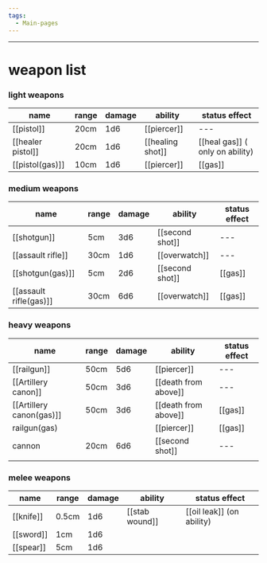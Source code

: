 ```yaml
---
tags:
  - Main-pages
---
```

---

# **weapon list**


### light weapons

| name              | range | damage | ability          | status effect                   |
| ----------------- | ----- | ------ | ---------------- | ------------------------------- |
| [[pistol]]        | 20cm  | 1d6    | [[piercer]]      | ---                             |
| [[healer pistol]] | 20cm  | 1d6    | [[healing shot]] | [[heal gas]] ( only on ability) |
| [[pistol(gas)]]   | 10cm  | 1d6    | [[piercer]]      | [[gas]]                         |

### medium weapons

| name                   | range | damage | ability          | status effect |
| ---------------------- | ----- | ------ | ---------------- | ------------- |
| [[shotgun]]            | 5cm   | 3d6    | [[second shot]] | ---           |
| [[assault rifle]]      | 30cm  | 1d6    | [[overwatch]]    | ---           |
| [[shotgun(gas)]]       | 5cm   | 2d6    | [[second shot]] | [[gas]]       |
| [[assault rifle(gas)]] | 30cm  | 6d6    | [[overwatch]]    | [[gas]]       |

### heavy weapons 

| name                     | range | damage | ability              | status effect |
| ------------------------ | ----- | ------ | -------------------- | ------------- |
| [[railgun]]              | 50cm  | 5d6    | [[piercer]]          | ---           |
| [[Artillery canon]]      | 50cm  | 3d6    | [[death from above]] | ---           |
| [[Artillery canon(gas)]] | 50cm  | 3d6    | [[death from above]] | [[gas]]       |
| railgun(gas)             |       |        | [[piercer]]          | [[gas]]       |
| cannon                   | 20cm  | 6d6    | [[second shot]]     | ---           |
|                          |       |        |                      |               |

### melee weapons

| name      | range | damage | ability        | status effect             |
| --------- | ----- | ------ | -------------- | ------------------------- |
| [[knife]] | 0.5cm | 1d6    | [[stab wound]] | [[oil leak]] (on ability) |
| [[sword]] | 1cm   | 1d6    |                |                           |
| [[spear]] | 5cm   | 1d6    |                |                           |

